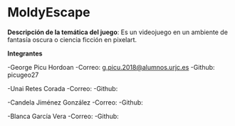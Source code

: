 # MoldyEscape

**Descripción de la temática del juego**: Es un videojuego en un ambiente de fantasía oscura o ciencia ficción en pixelart. 

**Integrantes**

  -George Picu Hordoan
    -Correo: g.picu.2018@alumnos.urjc.es
    -Github: picugeo27
  
  -Unai Retes Corada 
    -Correo:
    -Github:

  -Candela Jiménez González 
    -Correo:
    -Github:

  -Blanca García Vera 
    -Correo:
    -Github:
